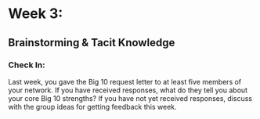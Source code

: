 # Week 3: 
## Brainstorming & Tacit Knowledge

### Check In:

Last week, you gave the Big 10 request letter to at least five members of your network. If you have received responses, what do they tell you about your core Big 10 strengths? If you have not yet received responses, discuss with the group ideas for getting feedback this week.
